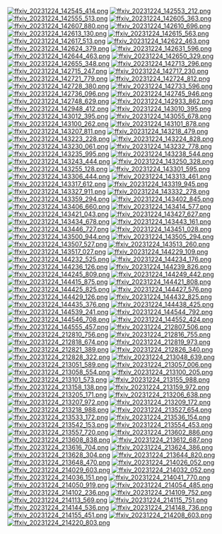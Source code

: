 [![ffxiv_20231224_142545_414.png](./image_e_thumb/ffxiv_20231224_142545_414.png.thumb.jpg)](./image_e/ffxiv_20231224_142545_414.png) 
[![ffxiv_20231224_142553_212.png](./image_e_thumb/ffxiv_20231224_142553_212.png.thumb.jpg)](./image_e/ffxiv_20231224_142553_212.png) 
[![ffxiv_20231224_142555_513.png](./image_e_thumb/ffxiv_20231224_142555_513.png.thumb.jpg)](./image_e/ffxiv_20231224_142555_513.png) 
[![ffxiv_20231224_142605_363.png](./image_e_thumb/ffxiv_20231224_142605_363.png.thumb.jpg)](./image_e/ffxiv_20231224_142605_363.png) 
[![ffxiv_20231224_142607_880.png](./image_e_thumb/ffxiv_20231224_142607_880.png.thumb.jpg)](./image_e/ffxiv_20231224_142607_880.png) 
[![ffxiv_20231224_142610_696.png](./image_e_thumb/ffxiv_20231224_142610_696.png.thumb.jpg)](./image_e/ffxiv_20231224_142610_696.png) 
[![ffxiv_20231224_142613_130.png](./image_e_thumb/ffxiv_20231224_142613_130.png.thumb.jpg)](./image_e/ffxiv_20231224_142613_130.png) 
[![ffxiv_20231224_142615_563.png](./image_e_thumb/ffxiv_20231224_142615_563.png.thumb.jpg)](./image_e/ffxiv_20231224_142615_563.png) 
[![ffxiv_20231224_142617_513.png](./image_e_thumb/ffxiv_20231224_142617_513.png.thumb.jpg)](./image_e/ffxiv_20231224_142617_513.png) 
[![ffxiv_20231224_142622_463.png](./image_e_thumb/ffxiv_20231224_142622_463.png.thumb.jpg)](./image_e/ffxiv_20231224_142622_463.png) 
[![ffxiv_20231224_142624_379.png](./image_e_thumb/ffxiv_20231224_142624_379.png.thumb.jpg)](./image_e/ffxiv_20231224_142624_379.png) 
[![ffxiv_20231224_142631_596.png](./image_e_thumb/ffxiv_20231224_142631_596.png.thumb.jpg)](./image_e/ffxiv_20231224_142631_596.png) 
[![ffxiv_20231224_142644_463.png](./image_e_thumb/ffxiv_20231224_142644_463.png.thumb.jpg)](./image_e/ffxiv_20231224_142644_463.png) 
[![ffxiv_20231224_142650_329.png](./image_e_thumb/ffxiv_20231224_142650_329.png.thumb.jpg)](./image_e/ffxiv_20231224_142650_329.png) 
[![ffxiv_20231224_142655_348.png](./image_e_thumb/ffxiv_20231224_142655_348.png.thumb.jpg)](./image_e/ffxiv_20231224_142655_348.png) 
[![ffxiv_20231224_142713_296.png](./image_e_thumb/ffxiv_20231224_142713_296.png.thumb.jpg)](./image_e/ffxiv_20231224_142713_296.png) 
[![ffxiv_20231224_142715_247.png](./image_e_thumb/ffxiv_20231224_142715_247.png.thumb.jpg)](./image_e/ffxiv_20231224_142715_247.png) 
[![ffxiv_20231224_142717_230.png](./image_e_thumb/ffxiv_20231224_142717_230.png.thumb.jpg)](./image_e/ffxiv_20231224_142717_230.png) 
[![ffxiv_20231224_142721_779.png](./image_e_thumb/ffxiv_20231224_142721_779.png.thumb.jpg)](./image_e/ffxiv_20231224_142721_779.png) 
[![ffxiv_20231224_142724_812.png](./image_e_thumb/ffxiv_20231224_142724_812.png.thumb.jpg)](./image_e/ffxiv_20231224_142724_812.png) 
[![ffxiv_20231224_142728_380.png](./image_e_thumb/ffxiv_20231224_142728_380.png.thumb.jpg)](./image_e/ffxiv_20231224_142728_380.png) 
[![ffxiv_20231224_142733_596.png](./image_e_thumb/ffxiv_20231224_142733_596.png.thumb.jpg)](./image_e/ffxiv_20231224_142733_596.png) 
[![ffxiv_20231224_142736_096.png](./image_e_thumb/ffxiv_20231224_142736_096.png.thumb.jpg)](./image_e/ffxiv_20231224_142736_096.png) 
[![ffxiv_20231224_142745_946.png](./image_e_thumb/ffxiv_20231224_142745_946.png.thumb.jpg)](./image_e/ffxiv_20231224_142745_946.png) 
[![ffxiv_20231224_142748_629.png](./image_e_thumb/ffxiv_20231224_142748_629.png.thumb.jpg)](./image_e/ffxiv_20231224_142748_629.png) 
[![ffxiv_20231224_142933_862.png](./image_e_thumb/ffxiv_20231224_142933_862.png.thumb.jpg)](./image_e/ffxiv_20231224_142933_862.png) 
[![ffxiv_20231224_142948_412.png](./image_e_thumb/ffxiv_20231224_142948_412.png.thumb.jpg)](./image_e/ffxiv_20231224_142948_412.png) 
[![ffxiv_20231224_143010_395.png](./image_e_thumb/ffxiv_20231224_143010_395.png.thumb.jpg)](./image_e/ffxiv_20231224_143010_395.png) 
[![ffxiv_20231224_143012_395.png](./image_e_thumb/ffxiv_20231224_143012_395.png.thumb.jpg)](./image_e/ffxiv_20231224_143012_395.png) 
[![ffxiv_20231224_143055_678.png](./image_e_thumb/ffxiv_20231224_143055_678.png.thumb.jpg)](./image_e/ffxiv_20231224_143055_678.png) 
[![ffxiv_20231224_143100_262.png](./image_e_thumb/ffxiv_20231224_143100_262.png.thumb.jpg)](./image_e/ffxiv_20231224_143100_262.png) 
[![ffxiv_20231224_143101_878.png](./image_e_thumb/ffxiv_20231224_143101_878.png.thumb.jpg)](./image_e/ffxiv_20231224_143101_878.png) 
[![ffxiv_20231224_143207_811.png](./image_e_thumb/ffxiv_20231224_143207_811.png.thumb.jpg)](./image_e/ffxiv_20231224_143207_811.png) 
[![ffxiv_20231224_143218_479.png](./image_e_thumb/ffxiv_20231224_143218_479.png.thumb.jpg)](./image_e/ffxiv_20231224_143218_479.png) 
[![ffxiv_20231224_143223_228.png](./image_e_thumb/ffxiv_20231224_143223_228.png.thumb.jpg)](./image_e/ffxiv_20231224_143223_228.png) 
[![ffxiv_20231224_143224_828.png](./image_e_thumb/ffxiv_20231224_143224_828.png.thumb.jpg)](./image_e/ffxiv_20231224_143224_828.png) 
[![ffxiv_20231224_143230_061.png](./image_e_thumb/ffxiv_20231224_143230_061.png.thumb.jpg)](./image_e/ffxiv_20231224_143230_061.png) 
[![ffxiv_20231224_143232_778.png](./image_e_thumb/ffxiv_20231224_143232_778.png.thumb.jpg)](./image_e/ffxiv_20231224_143232_778.png) 
[![ffxiv_20231224_143235_995.png](./image_e_thumb/ffxiv_20231224_143235_995.png.thumb.jpg)](./image_e/ffxiv_20231224_143235_995.png) 
[![ffxiv_20231224_143238_544.png](./image_e_thumb/ffxiv_20231224_143238_544.png.thumb.jpg)](./image_e/ffxiv_20231224_143238_544.png) 
[![ffxiv_20231224_143243_444.png](./image_e_thumb/ffxiv_20231224_143243_444.png.thumb.jpg)](./image_e/ffxiv_20231224_143243_444.png) 
[![ffxiv_20231224_143250_328.png](./image_e_thumb/ffxiv_20231224_143250_328.png.thumb.jpg)](./image_e/ffxiv_20231224_143250_328.png) 
[![ffxiv_20231224_143255_128.png](./image_e_thumb/ffxiv_20231224_143255_128.png.thumb.jpg)](./image_e/ffxiv_20231224_143255_128.png) 
[![ffxiv_20231224_143301_595.png](./image_e_thumb/ffxiv_20231224_143301_595.png.thumb.jpg)](./image_e/ffxiv_20231224_143301_595.png) 
[![ffxiv_20231224_143306_444.png](./image_e_thumb/ffxiv_20231224_143306_444.png.thumb.jpg)](./image_e/ffxiv_20231224_143306_444.png) 
[![ffxiv_20231224_143313_461.png](./image_e_thumb/ffxiv_20231224_143313_461.png.thumb.jpg)](./image_e/ffxiv_20231224_143313_461.png) 
[![ffxiv_20231224_143317_612.png](./image_e_thumb/ffxiv_20231224_143317_612.png.thumb.jpg)](./image_e/ffxiv_20231224_143317_612.png) 
[![ffxiv_20231224_143319_945.png](./image_e_thumb/ffxiv_20231224_143319_945.png.thumb.jpg)](./image_e/ffxiv_20231224_143319_945.png) 
[![ffxiv_20231224_143327_911.png](./image_e_thumb/ffxiv_20231224_143327_911.png.thumb.jpg)](./image_e/ffxiv_20231224_143327_911.png) 
[![ffxiv_20231224_143332_278.png](./image_e_thumb/ffxiv_20231224_143332_278.png.thumb.jpg)](./image_e/ffxiv_20231224_143332_278.png) 
[![ffxiv_20231224_143359_294.png](./image_e_thumb/ffxiv_20231224_143359_294.png.thumb.jpg)](./image_e/ffxiv_20231224_143359_294.png) 
[![ffxiv_20231224_143402_845.png](./image_e_thumb/ffxiv_20231224_143402_845.png.thumb.jpg)](./image_e/ffxiv_20231224_143402_845.png) 
[![ffxiv_20231224_143406_660.png](./image_e_thumb/ffxiv_20231224_143406_660.png.thumb.jpg)](./image_e/ffxiv_20231224_143406_660.png) 
[![ffxiv_20231224_143414_577.png](./image_e_thumb/ffxiv_20231224_143414_577.png.thumb.jpg)](./image_e/ffxiv_20231224_143414_577.png) 
[![ffxiv_20231224_143421_043.png](./image_e_thumb/ffxiv_20231224_143421_043.png.thumb.jpg)](./image_e/ffxiv_20231224_143421_043.png) 
[![ffxiv_20231224_143427_627.png](./image_e_thumb/ffxiv_20231224_143427_627.png.thumb.jpg)](./image_e/ffxiv_20231224_143427_627.png) 
[![ffxiv_20231224_143434_678.png](./image_e_thumb/ffxiv_20231224_143434_678.png.thumb.jpg)](./image_e/ffxiv_20231224_143434_678.png) 
[![ffxiv_20231224_143443_161.png](./image_e_thumb/ffxiv_20231224_143443_161.png.thumb.jpg)](./image_e/ffxiv_20231224_143443_161.png) 
[![ffxiv_20231224_143446_727.png](./image_e_thumb/ffxiv_20231224_143446_727.png.thumb.jpg)](./image_e/ffxiv_20231224_143446_727.png) 
[![ffxiv_20231224_143451_028.png](./image_e_thumb/ffxiv_20231224_143451_028.png.thumb.jpg)](./image_e/ffxiv_20231224_143451_028.png) 
[![ffxiv_20231224_143500_944.png](./image_e_thumb/ffxiv_20231224_143500_944.png.thumb.jpg)](./image_e/ffxiv_20231224_143500_944.png) 
[![ffxiv_20231224_143505_294.png](./image_e_thumb/ffxiv_20231224_143505_294.png.thumb.jpg)](./image_e/ffxiv_20231224_143505_294.png) 
[![ffxiv_20231224_143507_527.png](./image_e_thumb/ffxiv_20231224_143507_527.png.thumb.jpg)](./image_e/ffxiv_20231224_143507_527.png) 
[![ffxiv_20231224_143513_260.png](./image_e_thumb/ffxiv_20231224_143513_260.png.thumb.jpg)](./image_e/ffxiv_20231224_143513_260.png) 
[![ffxiv_20231224_143517_027.png](./image_e_thumb/ffxiv_20231224_143517_027.png.thumb.jpg)](./image_e/ffxiv_20231224_143517_027.png) 
[![ffxiv_20231224_144229_109.png](./image_e_thumb/ffxiv_20231224_144229_109.png.thumb.jpg)](./image_e/ffxiv_20231224_144229_109.png) 
[![ffxiv_20231224_144232_525.png](./image_e_thumb/ffxiv_20231224_144232_525.png.thumb.jpg)](./image_e/ffxiv_20231224_144232_525.png) 
[![ffxiv_20231224_144234_176.png](./image_e_thumb/ffxiv_20231224_144234_176.png.thumb.jpg)](./image_e/ffxiv_20231224_144234_176.png) 
[![ffxiv_20231224_144236_126.png](./image_e_thumb/ffxiv_20231224_144236_126.png.thumb.jpg)](./image_e/ffxiv_20231224_144236_126.png) 
[![ffxiv_20231224_144239_826.png](./image_e_thumb/ffxiv_20231224_144239_826.png.thumb.jpg)](./image_e/ffxiv_20231224_144239_826.png) 
[![ffxiv_20231224_144245_809.png](./image_e_thumb/ffxiv_20231224_144245_809.png.thumb.jpg)](./image_e/ffxiv_20231224_144245_809.png) 
[![ffxiv_20231224_144249_442.png](./image_e_thumb/ffxiv_20231224_144249_442.png.thumb.jpg)](./image_e/ffxiv_20231224_144249_442.png) 
[![ffxiv_20231224_144415_875.png](./image_e_thumb/ffxiv_20231224_144415_875.png.thumb.jpg)](./image_e/ffxiv_20231224_144415_875.png) 
[![ffxiv_20231224_144421_808.png](./image_e_thumb/ffxiv_20231224_144421_808.png.thumb.jpg)](./image_e/ffxiv_20231224_144421_808.png) 
[![ffxiv_20231224_144425_825.png](./image_e_thumb/ffxiv_20231224_144425_825.png.thumb.jpg)](./image_e/ffxiv_20231224_144425_825.png) 
[![ffxiv_20231224_144427_576.png](./image_e_thumb/ffxiv_20231224_144427_576.png.thumb.jpg)](./image_e/ffxiv_20231224_144427_576.png) 
[![ffxiv_20231224_144429_126.png](./image_e_thumb/ffxiv_20231224_144429_126.png.thumb.jpg)](./image_e/ffxiv_20231224_144429_126.png) 
[![ffxiv_20231224_144432_825.png](./image_e_thumb/ffxiv_20231224_144432_825.png.thumb.jpg)](./image_e/ffxiv_20231224_144432_825.png) 
[![ffxiv_20231224_144435_376.png](./image_e_thumb/ffxiv_20231224_144435_376.png.thumb.jpg)](./image_e/ffxiv_20231224_144435_376.png) 
[![ffxiv_20231224_144438_425.png](./image_e_thumb/ffxiv_20231224_144438_425.png.thumb.jpg)](./image_e/ffxiv_20231224_144438_425.png) 
[![ffxiv_20231224_144539_241.png](./image_e_thumb/ffxiv_20231224_144539_241.png.thumb.jpg)](./image_e/ffxiv_20231224_144539_241.png) 
[![ffxiv_20231224_144544_792.png](./image_e_thumb/ffxiv_20231224_144544_792.png.thumb.jpg)](./image_e/ffxiv_20231224_144544_792.png) 
[![ffxiv_20231224_144546_708.png](./image_e_thumb/ffxiv_20231224_144546_708.png.thumb.jpg)](./image_e/ffxiv_20231224_144546_708.png) 
[![ffxiv_20231224_144552_424.png](./image_e_thumb/ffxiv_20231224_144552_424.png.thumb.jpg)](./image_e/ffxiv_20231224_144552_424.png) 
[![ffxiv_20231224_144555_457.png](./image_e_thumb/ffxiv_20231224_144555_457.png.thumb.jpg)](./image_e/ffxiv_20231224_144555_457.png) 
[![ffxiv_20231224_212807_506.png](./image_e_thumb/ffxiv_20231224_212807_506.png.thumb.jpg)](./image_e/ffxiv_20231224_212807_506.png) 
[![ffxiv_20231224_212810_756.png](./image_e_thumb/ffxiv_20231224_212810_756.png.thumb.jpg)](./image_e/ffxiv_20231224_212810_756.png) 
[![ffxiv_20231224_212816_755.png](./image_e_thumb/ffxiv_20231224_212816_755.png.thumb.jpg)](./image_e/ffxiv_20231224_212816_755.png) 
[![ffxiv_20231224_212818_674.png](./image_e_thumb/ffxiv_20231224_212818_674.png.thumb.jpg)](./image_e/ffxiv_20231224_212818_674.png) 
[![ffxiv_20231224_212819_973.png](./image_e_thumb/ffxiv_20231224_212819_973.png.thumb.jpg)](./image_e/ffxiv_20231224_212819_973.png) 
[![ffxiv_20231224_212821_389.png](./image_e_thumb/ffxiv_20231224_212821_389.png.thumb.jpg)](./image_e/ffxiv_20231224_212821_389.png) 
[![ffxiv_20231224_212826_340.png](./image_e_thumb/ffxiv_20231224_212826_340.png.thumb.jpg)](./image_e/ffxiv_20231224_212826_340.png) 
[![ffxiv_20231224_212828_322.png](./image_e_thumb/ffxiv_20231224_212828_322.png.thumb.jpg)](./image_e/ffxiv_20231224_212828_322.png) 
[![ffxiv_20231224_213048_639.png](./image_e_thumb/ffxiv_20231224_213048_639.png.thumb.jpg)](./image_e/ffxiv_20231224_213048_639.png) 
[![ffxiv_20231224_213051_589.png](./image_e_thumb/ffxiv_20231224_213051_589.png.thumb.jpg)](./image_e/ffxiv_20231224_213051_589.png) 
[![ffxiv_20231224_213057_006.png](./image_e_thumb/ffxiv_20231224_213057_006.png.thumb.jpg)](./image_e/ffxiv_20231224_213057_006.png) 
[![ffxiv_20231224_213058_554.png](./image_e_thumb/ffxiv_20231224_213058_554.png.thumb.jpg)](./image_e/ffxiv_20231224_213058_554.png) 
[![ffxiv_20231224_213100_205.png](./image_e_thumb/ffxiv_20231224_213100_205.png.thumb.jpg)](./image_e/ffxiv_20231224_213100_205.png) 
[![ffxiv_20231224_213101_573.png](./image_e_thumb/ffxiv_20231224_213101_573.png.thumb.jpg)](./image_e/ffxiv_20231224_213101_573.png) 
[![ffxiv_20231224_213155_988.png](./image_e_thumb/ffxiv_20231224_213155_988.png.thumb.jpg)](./image_e/ffxiv_20231224_213155_988.png) 
[![ffxiv_20231224_213158_138.png](./image_e_thumb/ffxiv_20231224_213158_138.png.thumb.jpg)](./image_e/ffxiv_20231224_213158_138.png) 
[![ffxiv_20231224_213159_972.png](./image_e_thumb/ffxiv_20231224_213159_972.png.thumb.jpg)](./image_e/ffxiv_20231224_213159_972.png) 
[![ffxiv_20231224_213205_171.png](./image_e_thumb/ffxiv_20231224_213205_171.png.thumb.jpg)](./image_e/ffxiv_20231224_213205_171.png) 
[![ffxiv_20231224_213206_638.png](./image_e_thumb/ffxiv_20231224_213206_638.png.thumb.jpg)](./image_e/ffxiv_20231224_213206_638.png) 
[![ffxiv_20231224_213207_972.png](./image_e_thumb/ffxiv_20231224_213207_972.png.thumb.jpg)](./image_e/ffxiv_20231224_213207_972.png) 
[![ffxiv_20231224_213209_172.png](./image_e_thumb/ffxiv_20231224_213209_172.png.thumb.jpg)](./image_e/ffxiv_20231224_213209_172.png) 
[![ffxiv_20231224_213218_988.png](./image_e_thumb/ffxiv_20231224_213218_988.png.thumb.jpg)](./image_e/ffxiv_20231224_213218_988.png) 
[![ffxiv_20231224_213527_654.png](./image_e_thumb/ffxiv_20231224_213527_654.png.thumb.jpg)](./image_e/ffxiv_20231224_213527_654.png) 
[![ffxiv_20231224_213533_172.png](./image_e_thumb/ffxiv_20231224_213533_172.png.thumb.jpg)](./image_e/ffxiv_20231224_213533_172.png) 
[![ffxiv_20231224_213536_154.png](./image_e_thumb/ffxiv_20231224_213536_154.png.thumb.jpg)](./image_e/ffxiv_20231224_213536_154.png) 
[![ffxiv_20231224_213542_153.png](./image_e_thumb/ffxiv_20231224_213542_153.png.thumb.jpg)](./image_e/ffxiv_20231224_213542_153.png) 
[![ffxiv_20231224_213554_453.png](./image_e_thumb/ffxiv_20231224_213554_453.png.thumb.jpg)](./image_e/ffxiv_20231224_213554_453.png) 
[![ffxiv_20231224_213557_720.png](./image_e_thumb/ffxiv_20231224_213557_720.png.thumb.jpg)](./image_e/ffxiv_20231224_213557_720.png) 
[![ffxiv_20231224_213602_886.png](./image_e_thumb/ffxiv_20231224_213602_886.png.thumb.jpg)](./image_e/ffxiv_20231224_213602_886.png) 
[![ffxiv_20231224_213608_838.png](./image_e_thumb/ffxiv_20231224_213608_838.png.thumb.jpg)](./image_e/ffxiv_20231224_213608_838.png) 
[![ffxiv_20231224_213612_687.png](./image_e_thumb/ffxiv_20231224_213612_687.png.thumb.jpg)](./image_e/ffxiv_20231224_213612_687.png) 
[![ffxiv_20231224_213616_704.png](./image_e_thumb/ffxiv_20231224_213616_704.png.thumb.jpg)](./image_e/ffxiv_20231224_213616_704.png) 
[![ffxiv_20231224_213624_386.png](./image_e_thumb/ffxiv_20231224_213624_386.png.thumb.jpg)](./image_e/ffxiv_20231224_213624_386.png) 
[![ffxiv_20231224_213628_304.png](./image_e_thumb/ffxiv_20231224_213628_304.png.thumb.jpg)](./image_e/ffxiv_20231224_213628_304.png) 
[![ffxiv_20231224_213644_820.png](./image_e_thumb/ffxiv_20231224_213644_820.png.thumb.jpg)](./image_e/ffxiv_20231224_213644_820.png) 
[![ffxiv_20231224_213648_470.png](./image_e_thumb/ffxiv_20231224_213648_470.png.thumb.jpg)](./image_e/ffxiv_20231224_213648_470.png) 
[![ffxiv_20231224_214026_052.png](./image_e_thumb/ffxiv_20231224_214026_052.png.thumb.jpg)](./image_e/ffxiv_20231224_214026_052.png) 
[![ffxiv_20231224_214029_603.png](./image_e_thumb/ffxiv_20231224_214029_603.png.thumb.jpg)](./image_e/ffxiv_20231224_214029_603.png) 
[![ffxiv_20231224_214032_052.png](./image_e_thumb/ffxiv_20231224_214032_052.png.thumb.jpg)](./image_e/ffxiv_20231224_214032_052.png) 
[![ffxiv_20231224_214036_151.png](./image_e_thumb/ffxiv_20231224_214036_151.png.thumb.jpg)](./image_e/ffxiv_20231224_214036_151.png) 
[![ffxiv_20231224_214041_770.png](./image_e_thumb/ffxiv_20231224_214041_770.png.thumb.jpg)](./image_e/ffxiv_20231224_214041_770.png) 
[![ffxiv_20231224_214050_919.png](./image_e_thumb/ffxiv_20231224_214050_919.png.thumb.jpg)](./image_e/ffxiv_20231224_214050_919.png) 
[![ffxiv_20231224_214054_485.png](./image_e_thumb/ffxiv_20231224_214054_485.png.thumb.jpg)](./image_e/ffxiv_20231224_214054_485.png) 
[![ffxiv_20231224_214102_236.png](./image_e_thumb/ffxiv_20231224_214102_236.png.thumb.jpg)](./image_e/ffxiv_20231224_214102_236.png) 
[![ffxiv_20231224_214109_752.png](./image_e_thumb/ffxiv_20231224_214109_752.png.thumb.jpg)](./image_e/ffxiv_20231224_214109_752.png) 
[![ffxiv_20231224_214113_569.png](./image_e_thumb/ffxiv_20231224_214113_569.png.thumb.jpg)](./image_e/ffxiv_20231224_214113_569.png) 
[![ffxiv_20231224_214115_751.png](./image_e_thumb/ffxiv_20231224_214115_751.png.thumb.jpg)](./image_e/ffxiv_20231224_214115_751.png) 
[![ffxiv_20231224_214144_536.png](./image_e_thumb/ffxiv_20231224_214144_536.png.thumb.jpg)](./image_e/ffxiv_20231224_214144_536.png) 
[![ffxiv_20231224_214148_736.png](./image_e_thumb/ffxiv_20231224_214148_736.png.thumb.jpg)](./image_e/ffxiv_20231224_214148_736.png) 
[![ffxiv_20231224_214155_451.png](./image_e_thumb/ffxiv_20231224_214155_451.png.thumb.jpg)](./image_e/ffxiv_20231224_214155_451.png) 
[![ffxiv_20231224_214208_603.png](./image_e_thumb/ffxiv_20231224_214208_603.png.thumb.jpg)](./image_e/ffxiv_20231224_214208_603.png) 
[![ffxiv_20231224_214220_803.png](./image_e_thumb/ffxiv_20231224_214220_803.png.thumb.jpg)](./image_e/ffxiv_20231224_214220_803.png) 
